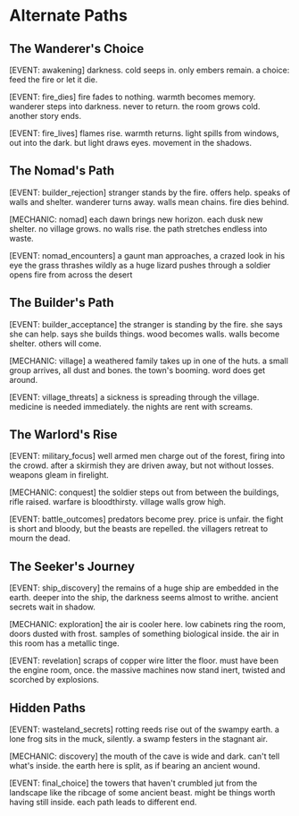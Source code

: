 # Alternate Paths

## The Wanderer's Choice

[EVENT: awakening]
darkness. cold seeps in. only embers remain.
a choice: feed the fire or let it die.

[EVENT: fire_dies]
fire fades to nothing. warmth becomes memory.
wanderer steps into darkness. never to return.
the room grows cold. another story ends.

[EVENT: fire_lives]
flames rise. warmth returns.
light spills from windows, out into the dark.
but light draws eyes. movement in the shadows.

## The Nomad's Path

[EVENT: builder_rejection]
stranger stands by the fire. offers help. speaks of walls and shelter.
wanderer turns away. walls mean chains. fire dies behind.

[MECHANIC: nomad]
each dawn brings new horizon. each dusk new shelter.
no village grows. no walls rise.
the path stretches endless into waste.

[EVENT: nomad_encounters]
a gaunt man approaches, a crazed look in his eye
the grass thrashes wildly as a huge lizard pushes through
a soldier opens fire from across the desert

## The Builder's Path

[EVENT: builder_acceptance]
the stranger is standing by the fire. she says she can help. says she builds things.
wood becomes walls. walls become shelter.
others will come.

[MECHANIC: village]
a weathered family takes up in one of the huts.
a small group arrives, all dust and bones.
the town's booming. word does get around.

[EVENT: village_threats]
a sickness is spreading through the village.
medicine is needed immediately.
the nights are rent with screams.

## The Warlord's Rise

[EVENT: military_focus]
well armed men charge out of the forest, firing into the crowd.
after a skirmish they are driven away, but not without losses.
weapons gleam in firelight.

[MECHANIC: conquest]
the soldier steps out from between the buildings, rifle raised.
warfare is bloodthirsty.
village walls grow high.

[EVENT: battle_outcomes]
predators become prey. price is unfair.
the fight is short and bloody, but the beasts are repelled.
the villagers retreat to mourn the dead.

## The Seeker's Journey

[EVENT: ship_discovery]
the remains of a huge ship are embedded in the earth.
deeper into the ship, the darkness seems almost to writhe.
ancient secrets wait in shadow.

[MECHANIC: exploration]
the air is cooler here. low cabinets ring the room, doors dusted with frost.
samples of something biological inside.
the air in this room has a metallic tinge.

[EVENT: revelation]
scraps of copper wire litter the floor.
must have been the engine room, once.
the massive machines now stand inert, twisted and scorched by explosions.

## Hidden Paths

[EVENT: wasteland_secrets]
rotting reeds rise out of the swampy earth.
a lone frog sits in the muck, silently.
a swamp festers in the stagnant air.

[MECHANIC: discovery]
the mouth of the cave is wide and dark.
can't tell what's inside.
the earth here is split, as if bearing an ancient wound.

[EVENT: final_choice]
the towers that haven't crumbled jut from the landscape like the ribcage of some ancient beast.
might be things worth having still inside.
each path leads to different end. 
